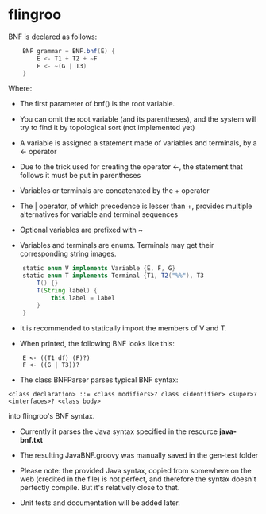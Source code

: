 # flingroo

BNF is declared as follows:

```groovy
    BNF grammar = BNF.bnf(E) {
        E <- T1 + T2 + ~F
        F <- ~(G | T3)
    }
```

Where:

* The first parameter of bnf() is the root variable.

* You can omit the root variable (and its parentheses), and the system will try to find it by topological sort (not implemented yet)

* A variable is assigned a statement made of variables and terminals, by a <- operator

* Due to the trick used for creating the operator <-, the statement that follows it must be put in parentheses

* Variables or terminals are concatenated by the + operator

* The | operator, of which precedence is lesser than +, provides multiple alternatives for variable and terminal sequences

* Optional variables are prefixed with ~

* Variables and terminals are enums. Terminals may get their corresponding string images. 

```groovy
    static enum V implements Variable {E, F, G}
    static enum T implements Terminal {T1, T2("%%"), T3
        T() {}
        T(String label) {
            this.label = label
        }
    }
```

* It is recommended to statically import the members of V and T.

* When printed, the following BNF looks like this:

```
    E <- ((T1 df) (F)?)
    F <- ((G | T3))?
```

* The class BNFParser parses typical BNF syntax:

```
<class declaration> ::= <class modifiers>? class <identifier> <super>? <interfaces>? <class body>
``` 

  into flingroo's BNF syntax. 
  
* Currently it parses the Java syntax specified in the resource __java-bnf.txt__

* The resulting JavaBNF.groovy was manually saved in the gen-test folder

* Please note: the provided Java syntax, copied from somewhere on the web (credited in the file) is not perfect, and therefore the syntax doesn't perfectly compile. But it's relatively close to that. 

* Unit tests and documentation will be added later.